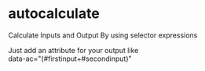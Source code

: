 # autocalculate
Calculate Inputs and Output By using selector expressions

Just add an attribute for your output like    
data-ac="(#firstinput+#secondinput)"

